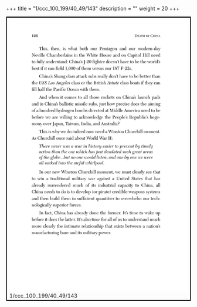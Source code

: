 +++
title = "1/ccc_100_199/40_49/143"
description = ""
weight = 20
+++

<table style="border:2px solid black;max-width:800px;max-height:800px;" 
><tr><td><img class="center-fit-jpg"
src="/jpg_/out_jpg_dbc_143.jpg"  >1/ccc_100_199/40_49/143</img></td></tr></table>